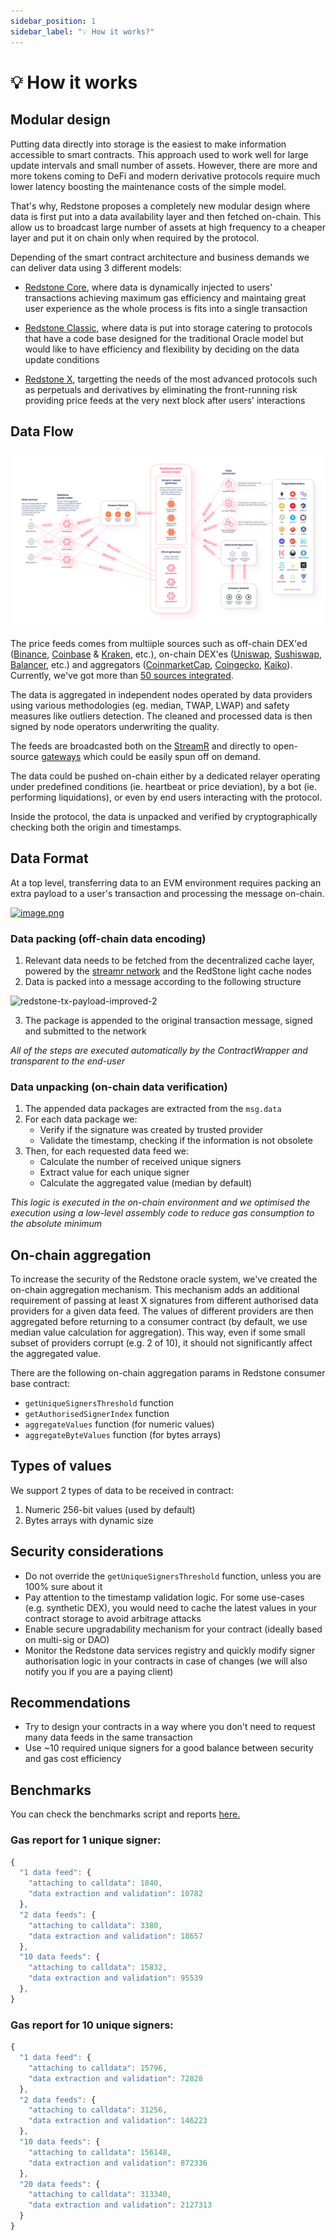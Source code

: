 ```yaml
---
sidebar_position: 1
sidebar_label: "💡 How it works?"
---
```


# 💡 How it works

## Modular design

Putting data directly into storage is the easiest to make information accessible to smart contracts. This approach used to work well for large update intervals and small number of assets. However, there are more and more tokens coming to DeFi and modern derivative protocols require much lower latency boosting the maintenance costs of the simple model.

That's why, Redstone proposes a completely new modular design where data is first put into a data availability layer and then fetched on-chain. This allow us to broadcast large number of assets at high frequency to a cheaper layer and put it on chain only when required by the protocol. 

Depending of the smart contract architecture and business demands we can deliver data using 3 different models:

- [Redstone Core](./get-started/redstone-core.md), where data is dynamically injected to users' transactions achieving maximum gas efficiency and maintaing great user experience as the whole process is fits into a single transaction

- [Redstone Classic](./get-started/redstone-classic.md), where data is put into storage catering to protocols that have a code base designed for the traditional Oracle model but would like to have efficiency and flexibility by deciding on the data update conditions

- [Redstone X](./get-started/redstone-x.md), targetting the needs of the most advanced protocols such as perpetuals and derivatives by eliminating the front-running risk providing price feeds at the very next block after users' interactions

## Data Flow

![Redstone Architecture Diagram](/img/architecture.png)

The price feeds comes from multiiple sources such as off-chain DEX'ed ([Binance](https://binance.com), [Coinbase](https://coinbase.com) & [Kraken](https://kraken.com), etc.), on-chain DEX'es ([Uniswap](https://uniswap.org/), [Sushiswap](https://www.sushi.com/), [Balancer](https://balancer.fi/), etc.) and aggregators ([CoinmarketCap](https://coinmarketcap.com/), [Coingecko](https://www.coingecko.com/), [Kaiko](https://www.kaiko.com/)). Currently, we've got more than [50 sources integrated](https://app.redstone.finance/#/app/sources).

The data is aggregated in independent nodes operated by data providers using various methodologies (eg. median, TWAP, LWAP) and safety measures like outliers detection. The cleaned and processed data is then signed by node operators underwriting the quality. 

The feeds are broadcasted both on the [StreamR](https://streamr.network/) and directly to open-source [gateways](https://github.com/redstone-finance/redstone-oracles-monorepo/tree/main/packages/cache-service) which could be easily spun off on demand. 

The data could be pushed on-chain either by a dedicated relayer operating under predefined conditions (ie. heartbeat or price deviation), by a bot (ie. performing liquidations), or even by end users interacting with the protocol. 

Inside the protocol, the data is unpacked and verified by cryptographically checking both the origin and timestamps.

## Data Format

At a top level, transferring data to an EVM environment requires packing an extra payload to a user's transaction and processing the message on-chain.

[![image.png](https://i.postimg.cc/5NZSqtFT/image.png)](https://postimg.cc/xc3m9n53)

### Data packing (off-chain data encoding)

1. Relevant data needs to be fetched from the decentralized cache layer, powered by the [streamr network](https://streamr.network/) and the RedStone light cache nodes
2. Data is packed into a message according to the following structure

![redstone-tx-payload-improved-2](https://user-images.githubusercontent.com/48165439/196044365-8cb3e020-56f4-46cd-b058-105772aca3a5.png)

<!---
- `TX_PAYLOAD` = `[DATA_PACKAGES][UNSIGNED_METADATA]`
  - `UNSIGNED_METADATA` = `[ANY_MESSAGE][MESSAGE_BYTE_SIZE:3b][REDSTONE_MARKER:9b]`
    - `REDSTONE_MARKER` = `0x000002ed57011e0000`
  - `DATA_PACKAGES` = `[DATA_PACKAGE[0]]..[DATA_PACKAGE[N]][NUMBER_OF_DATA_PACKAGES:2b]`
    - `DATA_PACKAGE` = `[DATA_POINTS][TIMESTAMP:6b][DATA_POINT_VALUE_BYTE_SIZE:4b][DATA_POINTS_COUNT:3b][SIGNATURE:65b]`
      - `DATA_POINT` = `[DATA_POINT_VALUE][DATA_FEED_ID:32b]`
-->

3. The package is appended to the original transaction message, signed and submitted to the network

_All of the steps are executed automatically by the ContractWrapper and transparent to the end-user_

### Data unpacking (on-chain data verification)

1. The appended data packages are extracted from the `msg.data`
2. For each data package we:
   - Verify if the signature was created by trusted provider
   - Validate the timestamp, checking if the information is not obsolete
3. Then, for each requested data feed we:
   - Calculate the number of received unique signers
   - Extract value for each unique signer
   - Calculate the aggregated value (median by default)

_This logic is executed in the on-chain environment and we optimised the execution using a low-level assembly code to reduce gas consumption to the absolute minimum_

## On-chain aggregation

To increase the security of the Redstone oracle system, we've created the on-chain aggregation mechanism. This mechanism adds an additional requirement of passing at least X signatures from different authorised data providers for a given data feed. The values of different providers are then aggregated before returning to a consumer contract (by default, we use median value calculation for aggregation). This way, even if some small subset of providers corrupt (e.g. 2 of 10), it should not significantly affect the aggregated value.

There are the following on-chain aggregation params in Redstone consumer base contract:

- `getUniqueSignersThreshold` function
- `getAuthorisedSignerIndex` function
- `aggregateValues` function (for numeric values)
- `aggregateByteValues` function (for bytes arrays)

## Types of values

We support 2 types of data to be received in contract:

1. Numeric 256-bit values (used by default)
2. Bytes arrays with dynamic size

## Security considerations

- Do not override the `getUniqueSignersThreshold` function, unless you are 100% sure about it
- Pay attention to the timestamp validation logic. For some use-cases (e.g. synthetic DEX), you would need to cache the latest values in your contract storage to avoid arbitrage attacks
- Enable secure upgradability mechanism for your contract (ideally based on multi-sig or DAO)
- Monitor the Redstone data services registry and quickly modify signer authorisation logic in your contracts in case of changes (we will also notify you if you are a paying client)

## Recommendations

- Try to design your contracts in a way where you don't need to request many data feeds in the same transaction
- Use ~10 required unique signers for a good balance between security and gas cost efficiency

## Benchmarks

You can check the benchmarks script and reports [here.](https://github.com/redstone-finance/redstone-oracles-monorepo/tree/main/packages/evm-connector/benchmarks)

### Gas report for 1 unique signer:

```js
{
  "1 data feed": {
    "attaching to calldata": 1840,
    "data extraction and validation": 10782
  },
  "2 data feeds": {
    "attaching to calldata": 3380,
    "data extraction and validation": 18657
  },
  "10 data feeds": {
    "attaching to calldata": 15832,
    "data extraction and validation": 95539
  },
}
```

### Gas report for 10 unique signers:

```js
{
  "1 data feed": {
    "attaching to calldata": 15796,
    "data extraction and validation": 72828
  },
  "2 data feeds": {
    "attaching to calldata": 31256,
    "data extraction and validation": 146223
  },
  "10 data feeds": {
    "attaching to calldata": 156148,
    "data extraction and validation": 872336
  },
  "20 data feeds": {
    "attaching to calldata": 313340,
    "data extraction and validation": 2127313
  }
}
```
